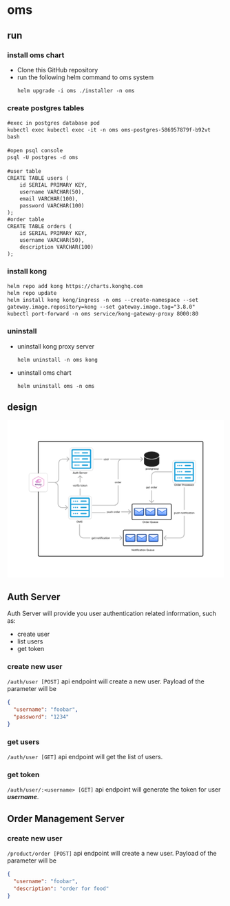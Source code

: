 # oms
## run
### install oms chart
* Clone this GitHub repository
* run the following helm command to oms system
    ```shell
    helm upgrade -i oms ./installer -n oms
    ```
### create postgres tables
```shell
#exec in postgres database pod
kubectl exec kubectl exec -it -n oms oms-postgres-586957879f-b92vt bash

#open psql console
psql -U postgres -d oms

#user table
CREATE TABLE users (
    id SERIAL PRIMARY KEY,
    username VARCHAR(50),
    email VARCHAR(100),
    password VARCHAR(100)
);  
#order table
CREATE TABLE orders (
    id SERIAL PRIMARY KEY,
    username VARCHAR(50),
    description VARCHAR(100)
);
```

### install kong
```shell
helm repo add kong https://charts.konghq.com
helm repo update
helm install kong kong/ingress -n oms --create-namespace --set gateway.image.repository=kong --set gateway.image.tag="3.8.0"
kubectl port-forward -n oms service/kong-gateway-proxy 8000:80
```

### uninstall
* uninstall kong proxy server
  ```shell
  helm uninstall -n oms kong
  ```
* uninstall oms chart
  ```shell
  helm uninstall oms -n oms
  ```
## design
![Creation](./assets/img/design.jpg)

## Auth Server
Auth Server will provide you user authentication related information, such as: 
* create user
* list users
* get token

### create new user
`/auth/user [POST]` api endpoint will create a new user. Payload of the parameter will be

```json
{
  "username": "foobar",
  "password": "1234"
}
```
### get users
`/auth/user [GET]` api endpoint will get the list of users.

### get token
`/auth/user/:<username> [GET]` api endpoint will generate the token for user _**username**_.

## Order Management Server

### create new user
`/product/order [POST]` api endpoint will create a new user. Payload of the parameter will be

```json
{
  "username": "foobar",
  "description": "order for food"
}
```